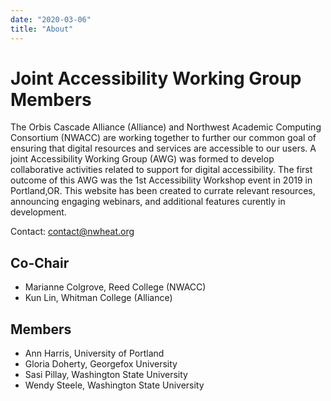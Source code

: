 ```yaml
---
date: "2020-03-06"
title: "About"
---
```


# Joint Accessibility Working Group Members

The Orbis Cascade Alliance (Alliance) and Northwest Academic Computing Consortium (NWACC) are working together to further our common goal of ensuring that digital resources and services are accessible to our users. A joint Accessibility Working Group (AWG) was formed to develop collaborative activities related to support for digital accessibility. The first outcome of this AWG was the 1st Accessibility Workshop event in 2019 in Portland,OR. This website has been created to currate relevant resources, announcing engaging webinars, and additional features curently in development.

Contact: contact@nwheat.org

## Co-Chair

- Marianne Colgrove, Reed College (NWACC)
- Kun Lin, Whitman College (Alliance)

## Members
- Ann Harris, University of Portland
- Gloria Doherty, Georgefox University
- Sasi Pillay, Washington State University
- Wendy Steele, Washington State University


